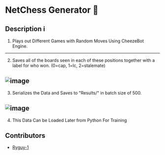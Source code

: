 # NetChess Generator 📜

## Description ℹ
1. Plays out Different Games with Random Moves Using CheezeBot Engine.
---------------------------------------------------------------------------------------
2. Saves all of the boards seen in each of these positions together with a label for who won. (0=cap, 1=lc, 2=stalemate)

![image](https://user-images.githubusercontent.com/20056414/127567823-7ce46299-7374-48d7-bcbb-94c0bf896867.png)
---------------------------------------------------------------------------------------
3. Serializes the Data and Saves to "Results/" in batch size of 500.

![image](https://user-images.githubusercontent.com/20056414/127567750-8f34ec69-4242-4370-8dc5-69bd3a58f766.png)
---------------------------------------------------------------------------------------
4. This Data Can be Loaded Later from Python For Training

## Contributors
- [Ryguy-1](https://github.com/Ryguy-1)
